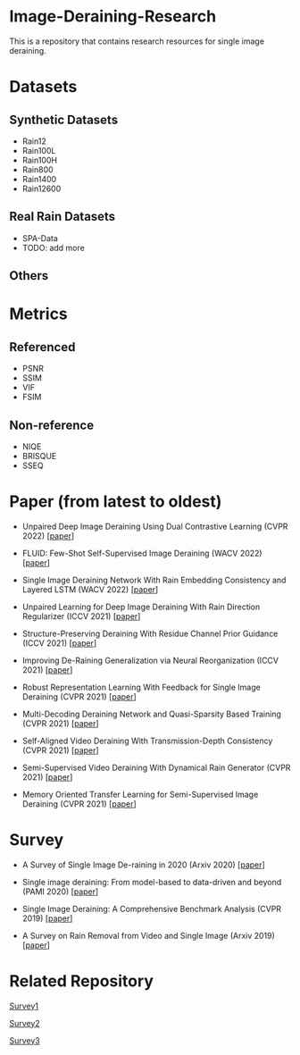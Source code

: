 # Image-Deraining-Research
This is a repository that contains research resources for single image deraining.

# Datasets
## Synthetic Datasets
* Rain12
* Rain100L
* Rain100H
* Rain800
* Rain1400
* Rain12600

## Real Rain Datasets
* SPA-Data
* TODO: add more

## Others


# Metrics
## Referenced
* PSNR
* SSIM
* VIF
* FSIM

## Non-reference
* NIQE
* BRISQUE
* SSEQ

# Paper (from latest to oldest)

* Unpaired Deep Image Deraining Using Dual Contrastive Learning (CVPR 2022) [[paper](https://arxiv.org/pdf/2109.02973.pdf)]

* FLUID: Few-Shot Self-Supervised Image Deraining (WACV 2022) [[paper](https://openaccess.thecvf.com/content/WACV2022/papers/Nandan_FLUID_Few-Shot_Self-Supervised_Image_Deraining_WACV_2022_paper.pdf)]

* Single Image Deraining Network With Rain Embedding Consistency and Layered LSTM (WACV 2022) [[paper](https://openaccess.thecvf.com/content/WACV2022/papers/Li_Single_Image_Deraining_Network_With_Rain_Embedding_Consistency_and_Layered_WACV_2022_paper.pdf)]

* Unpaired Learning for Deep Image Deraining With Rain Direction Regularizer (ICCV 2021) [[paper](https://openaccess.thecvf.com/content/ICCV2021/papers/Liu_Unpaired_Learning_for_Deep_Image_Deraining_With_Rain_Direction_Regularizer_ICCV_2021_paper.pdf)]

* Structure-Preserving Deraining With Residue Channel Prior Guidance (ICCV 2021) [[paper](https://openaccess.thecvf.com/content/ICCV2021/papers/Yi_Structure-Preserving_Deraining_With_Residue_Channel_Prior_Guidance_ICCV_2021_paper.pdf)]

* Improving De-Raining Generalization via Neural Reorganization (ICCV 2021) [[paper](https://openaccess.thecvf.com/content/ICCV2021/papers/Xiao_Improving_De-Raining_Generalization_via_Neural_Reorganization_ICCV_2021_paper.pdf)]

* Robust Representation Learning With Feedback for Single Image Deraining (CVPR 2021) [[paper](https://openaccess.thecvf.com/content/CVPR2021/papers/Chen_Robust_Representation_Learning_With_Feedback_for_Single_Image_Deraining_CVPR_2021_paper.pdf)]

* Multi-Decoding Deraining Network and Quasi-Sparsity Based Training (CVPR 2021) [[paper](https://openaccess.thecvf.com/content/CVPR2021/papers/Wang_Multi-Decoding_Deraining_Network_and_Quasi-Sparsity_Based_Training_CVPR_2021_paper.pdf)]

* Self-Aligned Video Deraining With Transmission-Depth Consistency (CVPR 2021) [[paper](https://openaccess.thecvf.com/content/CVPR2021/papers/Yan_Self-Aligned_Video_Deraining_With_Transmission-Depth_Consistency_CVPR_2021_paper.pdf)]

* Semi-Supervised Video Deraining With Dynamical Rain Generator (CVPR 2021) [[paper](https://openaccess.thecvf.com/content/CVPR2021/papers/Yue_Semi-Supervised_Video_Deraining_With_Dynamical_Rain_Generator_CVPR_2021_paper.pdf)]

* Memory Oriented Transfer Learning for Semi-Supervised Image Deraining (CVPR 2021) [[paper](https://openaccess.thecvf.com/content/CVPR2021/papers/Huang_Memory_Oriented_Transfer_Learning_for_Semi-Supervised_Image_Deraining_CVPR_2021_paper.pdf)]


# Survey
* A Survey of Single Image De-raining in 2020 (Arxiv 2020) [[paper](https://www.researchgate.net/profile/Hasal-Fernando/publication/351657582_A_Survey_of_Single_Image_De-raining_in_2020/links/612bb9082b40ec7d8bd0255d/A-Survey-of-Single-Image-De-raining-in-2020.pdf)]

* Single image deraining: From model-based to data-driven and beyond (PAMI 2020) [[paper](https://arxiv.org/pdf/1912.07150.pdf)]

* Single Image Deraining: A Comprehensive Benchmark Analysis (CVPR 2019) [[paper](https://openaccess.thecvf.com/content_CVPR_2019/papers/Li_Single_Image_Deraining_A_Comprehensive_Benchmark_Analysis_CVPR_2019_paper.pdf)]

* A Survey on Rain Removal from Video and Single Image (Arxiv 2019) [[paper](https://arxiv.org/pdf/1909.08326.pdf)]


# Related Repository

[Survey1](https://github.com/hongwang01/Video-and-Single-Image-Deraining)

[Survey2](https://github.com/panda-lab/Single-Image-Deraining)

[Survey3](https://github.com/nnUyi/DerainZoo)


